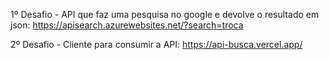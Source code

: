 1º Desafio - API que faz uma pesquisa no google e devolve o resultado em json: 
https://apisearch.azurewebsites.net/?search=troca

2º Desafio - Cliente para consumir a API:
https://api-busca.vercel.app/
